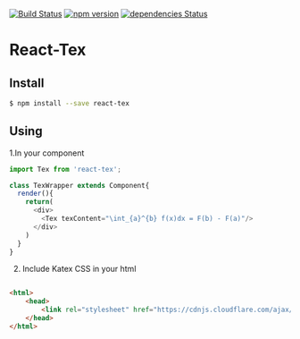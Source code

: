 
[![Build Status](https://travis-ci.org/dhruv004/React-Tex.svg?branch=master)](https://travis-ci.org/dhruv004/React-Tex)
[![npm version](https://badge.fury.io/js/react-tex.svg)](https://badge.fury.io/js/react-tex)
[![dependencies Status](https://david-dm.org/boennemann/badges/status.svg)](https://david-dm.org/boennemann/badges)


# React-Tex

## Install

```sh
$ npm install --save react-tex
```

## Using

1.In your component
```js
import Tex from 'react-tex';

class TexWrapper extends Component{
  render(){
    return(
      <div>
        <Tex texContent="\int_{a}^{b} f(x)dx = F(b) - F(a)"/>
      </div>
    )
  }
}
```
2. Include Katex CSS in your html

```html

<html>
    <head>
        <link rel="stylesheet" href="https://cdnjs.cloudflare.com/ajax/libs/KaTeX/0.6.0/katex.min.css">
    </head>
</html>

```
